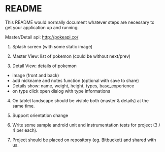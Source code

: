 # README #

This README would normally document whatever steps are necessary to get your application up and running.

Master/Detail
api: http://pokeapi.co/

1) Splash screen (with some static image)

2) Master View: list of pokemon (could be without next/prev)

3) Detail View: details of pokemon
-	image (front and back)
-	add nickname and notes function (optional with save to share)
-	Details show: name, weight, height, types, base_experience
-	on type click open dialog with type informations

4) On tablet landscape should be visible both (master & details) at the same time.

5) Support orientation change

6) Write some sample android unit and instrumentation tests for project (3 / 4 per each).

6) Project should be placed on repository (eg. Bitbucket) and shared with us.
